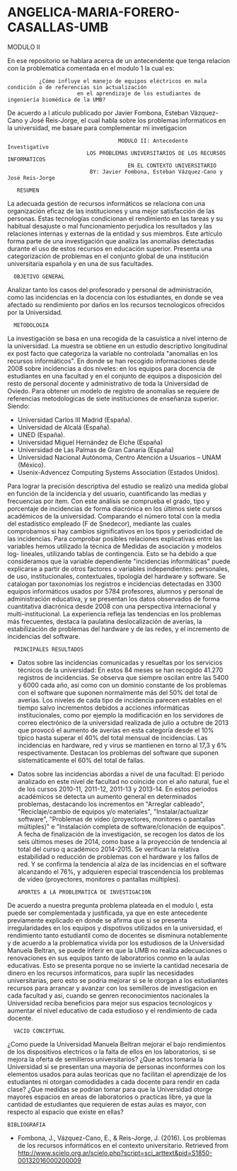 # ANGELICA-MARIA-FORERO-CASALLAS-UMB
MODULO II

En ese repositorio se hablara acerca de  un antecendente que tenga relacion con la problematica comentada en el modulo 1 la cual es:

              ¿Cómo influye el manejo de equipos eléctricos en mala condición o de referencias sin actualización 
                          en el aprendizaje de los estudiantes de ingeniería biomédica de la UMB?

De acuerdo a l aticulo publicado por Javier Fombona, Esteban Vázquez-Cano y José Reis-Jorge, el cual habla sobre los problemas informaticos en la universidad, me basare para complementar mi invetigacion

                                       MODULO II: Antecedente Investigativo
                             LOS PROBLEMAS UNIVERSITARIOS DE LOS RECURSOS INFORMATICOS 
                                          EN EL CONTEXTO UNIVERSITARIO
                              BY: Javier Fombona, Esteban Vázquez-Cano y José Reis-Jorge
                              
       RESUMEN
La adecuada gestión de recursos informáticos se relaciona con una organización eficaz de las instituciones y una mejor satisfacción de las personas. Estas tecnologías condicionan el rendimiento en las tareas y su habitual desajuste o mal funcionamiento perjudica los resultados y las relaciones internas y externas de la entidad y sus miembros. Este artículo forma parte de una investigación que analiza las anomalías detectadas durante el uso de estos recursos en educación superior. Presenta una categorización de problemas en el conjunto global de una institución universitaria española y en una de sus facultades.
 
      OBJETIVO GENERAL
Analizar tanto los casos del profesorado y personal de administración, como las incidencias en la docencia con los estudiantes, en donde se vea afectado su rendimiento por daños en los recursos tecnologicos ofrecidos por la Universidad.

      METODOLOGIA
La investigación se basa en una recogida de la casuística a nivel interno de la universidad. La muestra se obtiene en un estudio descriptivo longitudinal ex post facto que categoriza la variable no controlada "anomalías en los recursos informáticos".  En donde se han recogido informaciones desde 2008 sobre incidencias a dos niveles: en los equipos para docencia de estudiantes en una facultad y en el conjunto de equipos a disposición del resto de personal docente y administrativo de toda la Universidad de Oviedo.
Para obtener un modelo de registro de anomalias se requiere de referencias metodologicas de siete instituciones de enseñanza superior.
Siendo:
- Universidad Carlos III Madrid (España).
- Universidad de Alcalá (España).
- UNED (España).
- Universidad Miguel Hernández de Elche (España)
- Universidad de Las Palmas de Gran Canaria (España)
- Universidad Nacional Autónoma, Centro Atención a Usuarios – UNAM (México).
- Usenix-Advencez Computing Systems Association (Estados Unidos).

Para lograr la precisión descriptiva del estudio se realizó una medida global en función de la incidencia y del usuario, cuantificando las medias y frecuencias por ítem. Con este análisis se comprueba el grado, tipo y porcentaje de incidencias de forma diacrónica en los últimos siete cursos académicos de la universidad. Comparando el número total con la media del estadístico empleado (F de Snedecor), mediante las cuales comprobamos si hay cambios significativos en los tipos y periodicidad de las incidencias. Para comprobar posibles relaciones explicativas entre las variables hemos utilizado la técnica de Medidas de asociación y modelos log- lineales, utilizando tablas de contingencia. Esto se ha debido a que consideramos que la variable dependiente "incidencias informáticas" puede explicarse a partir de otros factores o variables independientes: personales, de uso, institucionales, contextuales, tipología del hardware y software. Se catalogan por taxonomías los registros e incidencias detectadas en 3300 equipos informáticos usados por 5784 profesores, alumnos y personal de administración educativa, y se presentan los datos observados de forma cuantitativa diacrónica desde 2008 con una perspectiva internacional y multi-institucional. La experiencia refleja las tendencias en los problemas más frecuentes, destaca la paulatina deslocalización de averías, la estabilización de problemas del hardware y de las redes, y el incremento de incidencias del software.

      PRINCIPALES RESULTADOS
-  Datos sobre las incidencias comunicadas y resueltas por los servicios técnicos de la universidad:
    En estos 84 meses se han recogido 41.270 registros de incidencias. Se observa que siempre oscilan entre las 5400 y 6000 cada año,       así como con un dominio constante de los problemas con el software que suponen normalmente más del 50% del total de averías.
    Los niveles de cada tipo de incidencia parecen estables en el tiempo salvo incrementos debidos a acciones informáticas                   institucionales, como por ejemplo la modificación en los servidores de correo electrónico de la universidad realizada de 
    julio a octubre de 2013 que provocó el aumento de averías en esta categoría desde el 10% típico hasta superar el 40% del total           mensual de incidencias. Las incidencias en hardware, red y virus se mantienen en torno al 17,3 y 6% respectivamente. 
    Destacan los problemas del software que suponen sistemáticamente el 60% del total de fallas.
    
- Datos sobre las incidencias abordas a nivel de una facultad:
    El periodo analizado en este nivel de facultad no coincide con el año natural, fue el de los cursos 2010-11, 2011-12, 2011-13 y         2013-14. En estos periodos académicos se detecta un aumento general en determinados problemas, destacando los incrementos en             "Arreglar cableado", "Reciclaje/cambio de equipos y/o materiales", "Instalar/actualizar software", "Problemas de vídeo (proyectores,     monitores o pantallas múltiples)" e "Instalación completa de software/clonación de equipos". A fecha de finalización de la               investigación, se  recogen los datos de los seis últimos meses de 2014, como base a la proyección de tendencia al total del curso q     académico 2014-2015. Se verifican la relativa estabilidad o reducción de problemas con el hardware y los fallos de red. Y se             confirma la tendencia al alza de las incidencias en el software alcanzando el 76%, y adquieren especial trascendencia los problemas     de vídeo (proyectores, monitores o pantallas múltiples). 

      
      APORTES A LA PROBLEMATICA DE INVESTIGACION
 De acuerdo a nuestra pregunta problema plateada en el modulo I, esta puede ser complementada y justificada, ya que en este antecedente previamente explicado en donde se afirma que si se presenta irregularidades en los equipos y dispotivos utilizados en la universidad, el rendimiento tanto estudiantil como de docentes se disminura notablemente y de acuerdo a la problematica vivida por los  estudiosos de la Universidad Manuela Beltran, se puede inferir en que la UMB no realiza adecuaciones o renovaciones en sus equipos tanto de laboratorios conmo en la aulas educativas. Esto se presenta porque no se invierte la cantidad necesaria de dinero en los recursos informaticos, para suplir las necesidades universitarias, pero esto se podria mejorar si se le otorgan a los estudiantes recursos para arrancar y avanzar con los semilleros de investigacion en cada facultad y asi, cuando se genren reconocimientos nacionales la Universidad reciba beneficios para mejor sus espacios tecnologicos y aumentar el nivel educativo de cada estudioso y el rendimiento de cada docente.
 
      VACIO CONCEPTUAL
¿Como puede la Universidad Manuela Beltran mejorar el bajo rendimientos de los dispositivos electricos o la falta de ellos en los laboratorios, si se mejora la oferta de semilleros universitarios? ¿Que actos tomaria la Universidad si se presentan una mayoria de personas inconformes con los elementos usados para aulas teoricas que no facilitan el aprendizaje de los estudiantes ni otorgan comodidades a cada docente para rendir en cada clase? ¿Que medidas se podrian tomar para que la Universidad otorge mayores espacios en areas de laboratorios o practicas libre, ya que la cantidad de estudiantes que requieren de estas aulas es mayor, con respecto al espacio que existe en ellas?
    
    BIBLIOGRAFIA
- Fombona, J., Vázquez-Cano, E., & Reis-Jorge, J. (2016). Los problemas de los recursos informáticos en el contexto universitario.         Retrieved from http://www.scielo.org.ar/scielo.php?script=sci_arttext&pid=S1850-00132016000200009
    
    
    
    
    
    
